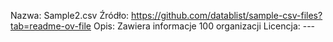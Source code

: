 Nazwa: Sample2.csv
Źródło: https://github.com/datablist/sample-csv-files?tab=readme-ov-file
Opis: Zawiera informacje 100 organizacji
Licencja: ---
